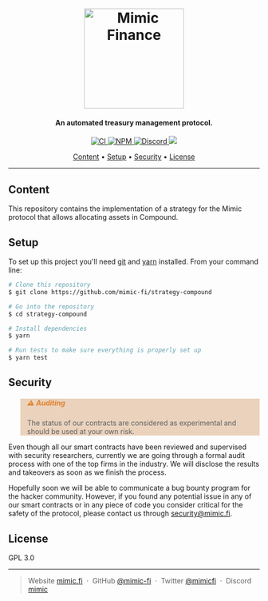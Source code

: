 <h1 align="center">
  <a href="https://mimic.fi"><img src="https://www.mimic.fi/static/media/navbar-logo.d79d70dab1c7bd176b11b74829ed33e7.svg" alt="Mimic Finance" width="200"></a> 
</h1>

<h4 align="center">An automated treasury management protocol.</h4>

<p align="center">
  <a href="https://github.com/mimic-fi/strategy-compound/actions/workflows/ci.yml">
    <img src="https://github.com/mimic-fi/strategy-compound/actions/workflows/ci.yml/badge.svg" alt="CI">
  </a>
  <a href="https://badge.fury.io/js/@mimic-fi%2Fv1-strategy-compound">
    <img src="https://badge.fury.io/js/@mimic-fi%2Fv1-strategy-compound.svg" alt="NPM">
  </a>
  <a href="https://discord.gg/zN2QkTB3">
    <img src="https://img.shields.io/discourse/status?server=https%3A%2F%2Fmeta.discourse.org" alt="Discord">
  </a>
  <a href="./LICENSE">
    <img src="https://img.shields.io/badge/license-GLP_3.0-green">
  </a>
</p>

<p align="center">
  <a href="#content">Content</a> •
  <a href="#setup">Setup</a> •
  <a href="#security">Security</a> •
  <a href="#license">License</a>
</p>

---

## Content

This repository contains the implementation of a strategy for the Mimic protocol that allows allocating assets in Compound.

## Setup

To set up this project you'll need [git](https://git-scm.com) and [yarn](https://classic.yarnpkg.com) installed.
From your command line:

```bash
# Clone this repository
$ git clone https://github.com/mimic-fi/strategy-compound

# Go into the repository
$ cd strategy-compound

# Install dependencies
$ yarn

# Run tests to make sure everything is properly set up
$ yarn test
```

## Security

<blockquote style="background: rgba(197,127,66,0.34); border: #ffffff6b; text: #f5fffa">
  <h5 style="color: rgba(225,111,12,0.82)">⚠️ Auditing</h5>
  <p>The status of our contracts are considered as experimental and should be used at your own risk.</p>
</blockquote>

Even though all our smart contracts have been reviewed and supervised with security researchers, currently we are going
through a formal audit process with one of the top firms in the industry. We will disclose the results and takeovers as
soon as we finish the process.

Hopefully soon we will be able to communicate a bug bounty program for the hacker community. However, if you found any
potential issue in any of our smart contracts or in any piece of code you consider critical for the safety of the
protocol, please contact us through <a href="mailto:security@mimic.fi">security@mimic.fi</a>.

## License

GPL 3.0

---

> Website [mimic.fi](https://mimic.fi) &nbsp;&middot;&nbsp;
> GitHub [@mimic-fi](https://github.com/mimic-fi) &nbsp;&middot;&nbsp;
> Twitter [@mimicfi](https://twitter.com/mimicfi) &nbsp;&middot;&nbsp;
> Discord [mimic](https://discord.gg/zN2QkTB3)
